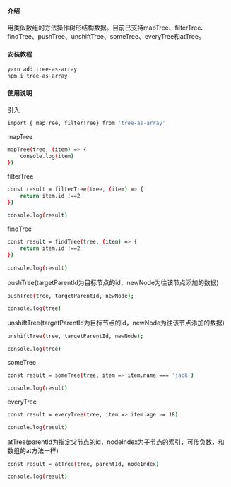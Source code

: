 #### 介绍
用类似数组的方法操作树形结构数据。目前已支持mapTree、filterTree、findTree、pushTree、unshiftTree、someTree、everyTree和atTree。

#### 安装教程
```bash
yarn add tree-as-array
npm i tree-as-array
```

#### 使用说明
引入
```bash
import { mapTree, filterTree} from 'tree-as-array'
```

mapTree
```bash
mapTree(tree, (item) => {
    console.log(item)
})
```

filterTree
```bash
const result = filterTree(tree, (item) => {
    return item.id !==2
})
 
console.log(result)
```

findTree
```bash
const result = findTree(tree, (item) => {
    return item.id !==2
})
 
console.log(result)
```

pushTree(targetParentId为目标节点的id，newNode为往该节点添加的数据)
```bash
pushTree(tree, targetParentId, newNode);

console.log(tree)
```

unshiftTree(targetParentId为目标节点的id，newNode为往该节点添加的数据)
```bash
unshiftTree(tree, targetParentId, newNode);

console.log(tree)
```

someTree
```bash
const result = someTree(tree, item => item.name === 'jack')

console.log(result)
```

everyTree
```bash
const result = everyTree(tree, item => item.age >= 18)

console.log(result)
```

atTree(parentId为指定父节点的id，nodeIndex为子节点的索引，可传负数，和数组的at方法一样)
```bash
const result = atTree(tree, parentId, nodeIndex)

console.log(result)
```